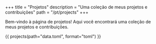 +++
title = "Projetos"
description = "Uma coleção de meus projetos e contribuições"
path = "/pt/projects"
+++

Bem-vindo à página de projetos! Aqui você encontrará uma coleção de meus projetos e contribuições.

{{ projects(path="data.toml", format="toml") }}
